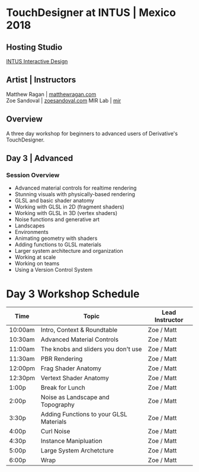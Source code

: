 # TouchDesigner at INTUS | Mexico 2018

## Hosting Studio
[INTUS Interactive Design](http://intus.tv/)

## Artist | Instructors
Matthew Ragan | [matthewragan.com](https://matthewragan.com)  
Zoe Sandoval | [zoesandoval.com](https://zoesandoval.com)
MIR Lab | [mir](https://mir.works)

## Overview
A three day workshop for beginners to advanced users of Derivative's TouchDesigner.

## Day 3 | Advanced
### Session Overview
* Advanced material controls for realtime rendering
* Stunning visuals with physically-based rendering
* GLSL and basic shader anatomy
* Working with GLSL in 2D (fragment shaders)
* Working with GLSL in 3D (vertex shaders)
* Noise functions and generative art
* Landscapes
* Environments
* Animating geometry with shaders
* Adding functions to GLSL materials
* Larger system architecture and organization
* Working at scale
* Working on teams
* Using a Version Control System

# Day 3 Workshop Schedule
Time | Topic | Lead Instructor
-----|-------|-----------------
10:00am | Intro, Context & Roundtable | Zoe / Matt
10:30am | Advanced Material Controls | Zoe / Matt
11:00am | The knobs and sliders you don't use | Zoe / Matt
11:30am | PBR Rendering | Zoe / Matt
12:00pm | Frag Shader Anatomy | Zoe / Matt
12:30pm | Vertext Shader Anatomy | Zoe / Matt
1:00p | Break for Lunch | Zoe / Matt
2:00p | Noise as Landscape and Topography | Zoe / Matt
3:30p | Adding Functions to your GLSL Materials | Zoe / Matt
4:00p | Curl Noise | Zoe / Matt
4:30p | Instance Manipluation | Zoe / Matt
5:00p | Large System Archetcture | Zoe / Matt
6:00p | Wrap | Zoe / Matt